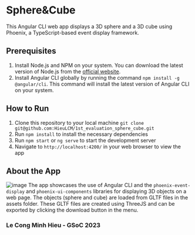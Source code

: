 # Sphere&Cube

This Angular CLI web app displays a 3D sphere and a 3D cube using Phoenix, a TypeScript-based event display framework.

## Prerequisites

1. Install Node.js and NPM on your system. You can download the latest version of Node.js from the [official website](https://nodejs.org/en/download/).
2. Install Angular CLI globally by running the command `npm install -g @angular/cli`. This command will install the latest version of Angular CLI on your system.

## How to Run

1. Clone this repository to your local machine
```git clone git@github.com:HieuLCM/1st_evaluation_sphere_cube.git```
2. Run `npm install` to install the necessary dependencies
3. Run `npm start` or `ng serve` to start the development server
4. Navigate to `http://localhost:4200/` in your web browser to view the app

## About the App
![image](https://user-images.githubusercontent.com/88785267/224266014-57ddbd1d-f6e2-4223-bc8e-5a1f87e8c357.png)
The app showcases the use of Angular CLI and the `phoenix-event-display` and `phoenix-ui-components` libraries for displaying 3D objects on a web page.
The objects (sphere and cube) are loaded from GLTF files in the assets folder. These GLTF files are created using ThreeJS and can be exported by clicking the download button in the menu.
### Le Cong Minh Hieu - GSoC 2023
